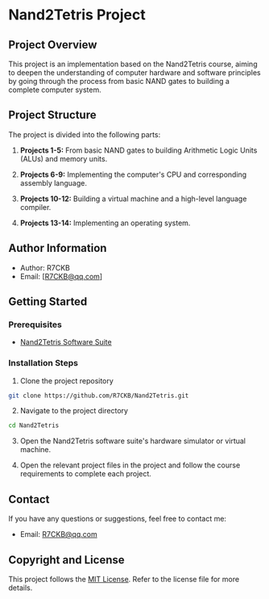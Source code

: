 # Nand2Tetris Project

## Project Overview

This project is an implementation based on the Nand2Tetris course, aiming to deepen the understanding of computer hardware and software principles by going through the process from basic NAND gates to building a complete computer system.

## Project Structure

The project is divided into the following parts:

1. **Projects 1-5:** From basic NAND gates to building Arithmetic Logic Units (ALUs) and memory units.

2. **Projects 6-9:** Implementing the computer's CPU and corresponding assembly language.

3. **Projects 10-12:** Building a virtual machine and a high-level language compiler.

4. **Projects 13-14:** Implementing an operating system.

## Author Information

- Author: R7CKB
- Email: [R7CKB@qq.com]

## Getting Started

### Prerequisites

- [Nand2Tetris Software Suite](https://www.nand2tetris.org/software)

### Installation Steps

1. Clone the project repository

```bash
git clone https://github.com/R7CKB/Nand2Tetris.git
```

2. Navigate to the project directory

```bash
cd Nand2Tetris
```

3. Open the Nand2Tetris software suite's hardware simulator or virtual machine.

4. Open the relevant project files in the project and follow the course requirements to complete each project.

## Contact

If you have any questions or suggestions, feel free to contact me:

- Email: [R7CKB@qq.com](R7CKB@qq.com)

## Copyright and License

This project follows the [MIT License](LICENSE). Refer to the license file for more details.
